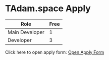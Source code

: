 # TAdam.space Apply
| Role | Free |
| ---- | ---- |
| Main Developer | 1 |
| Developer | 3 |

Click here to open apply form:
[Open Apply Form](https://forms.office.com/Pages/ResponsePage.aspx?id=GgwZnttMYU-CSrZhjLSmnrK7gcmpeqtJpBnBLgiDwhBUNE04SENBQjg3Wk9ZN1JUUU9JT1RCT0NEUy4u)
